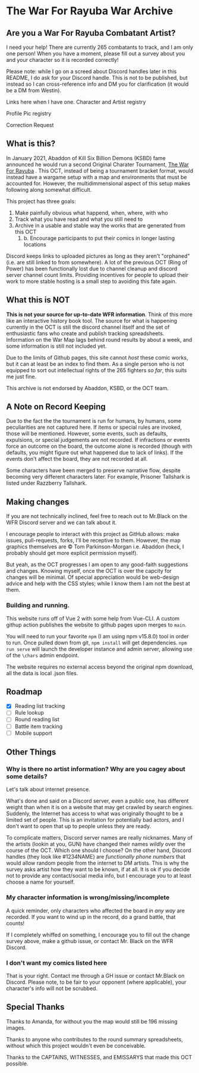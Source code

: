 # The War For Rayuba War Archive

## Are you a War For Rayuba Combatant Artist?

I need your help!  There are currently 265 combatants to track, and I am only one person! When you have a moment, please fill out a survey about you and your character so it is recorded correctly!

Please note: while I go on a screed about Discord handles later in this README, I do ask for your Discord handle.  This is not to be published, but instead so I can cross-reference info and DM you for clarification (it would be a DM from Westin).  

Links here when I have one.
Character and Artist registry

Profile Pic registry

Correction Request

## What is this?

In January 2021, Abaddon of Kill Six Billion Demons (KSBD) fame announced he would run a second Original Charater Tournament, [The War For Rayuba](https://killsixbilliondemons.com/war-for-rayuba-is-now-live/) .  This OCT, instead of being a tournament bracket format, would instead have a wargame setup with a map and environments that must be accounted for.  However, the multidimmensional aspect of this setup makes following along somewhat difficult.  

This project has three goals:

1. Make painfully obvious what happend, when, where, with who  
1. Track what you have read and what you still need to
1. Archive in a usable and stable way the works that are generated from this OCT
    1. b. Encourage participants to put their comics in longer lasting locations

Discord keeps links to uploaded pictures as long as they aren't "orphaned" (i.e. are still linked to from somewhere).  A lot of the previous OCT (Ring of Power) has been functionally lost due to channel cleanup and discord server channel count limits.  Providing incentives for people to upload their work to more stable hosting is a small step to avoiding this fate again.  

## What this is NOT

**This is not your source for up-to-date WFR information**. Think of this more like an interactive history book tool. The source for what is happening currently in the OCT is still the discord channel itself and the set of enthusiastic fans who create and publish tracking spreadsheets.  Information on the War Map lags behind round results by about a week, and some information is still not included yet.

Due to the limits of Github pages, this site cannot _host_ these comic works, but it can at least be an index to find them.  As a single person who is not equipped to sort out intellectual rights of the 265 fighters _so far_, this suits me just fine.

This archive is not endorsed by Abaddon, KSBD, or the OCT team.  

## A Note on Record Keeping

Due to the fact the the tournament is run for humans, by humans, some peculiarities are not captured here.  If items or special rules are invoked, those will be mentioned.  However, some events, such as defaults, expulsions, or special judgements are not recorded.  If infractions or events force an outcome on the board, the outcome alone is recorded (though with defaults, you might figure out what happened due to lack of links).  If the events don't affect the board, they are not recorded at all.

Some characters have been merged to preserve narrative flow, despite becoming very different characters later.  For example, Prisoner Tallshark is listed under Razzberry Tallshark.  

## Making changes

If you are not technically inclined, feel free to reach out to Mr.Black on the WFR Discord server and we can talk about it.

I encourage people to interact with this project as GitHub allows: make issues, pull-requests, forks, I'll be receptive to them.  However, the map graphics themselves are :copyright: Tom Parkinson-Morgan i.e. Abaddon (heck, I probably should get more explicit permission myself).

But yeah, as the OCT progresses I am open to any good-faith suggestions and changes.  Knowing myself, once the OCT is over the capcity for changes will be minimal.  Of special appreciation would be web-design advice and help with the CSS styles; while I know them I am not the best at them.

### Building and running.

This website runs off of Vue 2 with some help from Vue-CLI.  A custom githup action publishes the website to github pages upon merges to `main`.  

You will need to run your favorite `npm` (I am using npm v15.8.0) tool in order to run.  Once pulled down from git, `npm install` will get dependencies. `npm run serve` will launch the developer instance and admin server, allowing use of the `\chars` admin endpoint.  

The website requires no external access beyond the original npm download, all the data is local .json files.  

## Roadmap

- [x] Reading list tracking
- [ ] Rule lookup
- [ ] Round reading list
- [ ] Battle item tracking
- [ ] Mobile support

## Other Things

### Why is there no artist information? Why are you cagey about some details?

Let's talk about internet presence.

What's done and said on a Discord server, even a public one, has different weight than when it is on a website that may get crawled by search engines.  Suddenly, the Internet has access to what was originally thought to be a limited set of people.  This is an invitation for potentially bad actors, and I don't want to open that up to people unless they are ready.

To complicate matters, Discord server names are really nicknames.  Many of the artists (lookin at you, GUN) have changed their names _wildly_ over the course of the OCT.  Which one should I choose?  On the other hand, Discord handles (they look like #1234NAME) are _functionally phone numbers_ that would allow random people from the internet to DM artists.  This is why the survey asks artist how they want to be known, if at all.  It is ok if you decide not to provide any contact/social media info, but I encourage you to at least choose a name for yourself.  

### My character information is wrong/missing/incomplete

A quick reminder, only characters who affected the board _in any way_ are recorded.  If you want to wind up in the record, do a grand battle, that counts!  

If I completely whiffed on something, I encourage you to fill out the change survey above, make a github issue, or contact Mr. Black on the WFR Discord.  

### I don't want my comics listed here

That is your right.  Contact me through a GH issue or contact Mr.Black on Discord.  Please note, to be fair to your opponent (where applicable), your character's info will not be scrubbed.  

## Special Thanks

Thanks to Amanda, for without you the map would still be 196 missing images.

Thanks to anyone who contributes to the round summary spreadsheets, without which this project wouldn't even be conceivable. 

Thanks to the CAPTAINS, WITNESSES, and EMISSARYS that made this OCT possible.  
